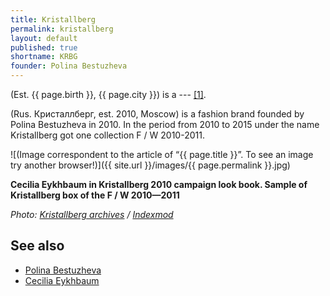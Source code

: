 ```yaml
---
title: Kristallberg
permalink: kristallberg
layout: default
published: true
shortname: KRBG
founder: Polina Bestuzheva
---
```

(Est. {{ page.birth }}, {{ page.city }}) is a ---  <span id="a1">[\[1\]](#f1)</span>.

(Rus. Кристаллберг, est. 2010, Moscow) is a fashion brand founded by Polina Bestuzheva in 2010. In the period from 2010 to 2015 under the name Kristallberg got one collection F / W 2010-2011.

![(Image correspondent to the article of “{{ page.title }}”. To see an image try another browser!)]({{ site.url }}/images/{{ page.permalink }}.jpg)

**Cecilia Eykhbaum in Kristallberg 2010 campaign look book. Sample of Kristallberg box of the F / W 2010—2011**

*Photo: [Kristallberg archives](index) / [Indexmod](index)*

## See also

+ [Polina Bestuzheva](bestuzheva-polina)
+ [Cecilia Eykhbaum](eykhbaum-cecilia)
